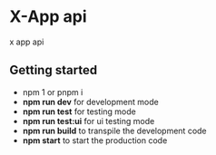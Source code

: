# X-App api

x app api
## Getting started

- npm 1 or pnpm i
- **npm run dev** for development mode
- **npm run test** for testing mode
- **npm run test:ui** for ui testing mode
- **npm run build** to transpile the development code
- **npm start** to start the production code
